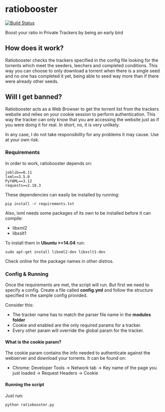 # ratiobooster
[![Build Status](https://travis-ci.org/jbonet/ratiobooster.svg?branch=master)](https://travis-ci.org/jbonet/ratiobooster)

Boost your ratio in Private Trackers by being an early bird

## How does it work?
Ratiobooster checks the trackers specified in the config file looking for the torrents which meet the seeders, leechers and completed conditions. This way you can choose to only download a torrent when there is a single seed and no one has completed it yet, being able to seed way more than if there were already other seeds.

## Will I get banned? 
Ratiobooster acts as a Web Browser to get the torrent list from the trackers website and relies on your cookie session to perform authentication. This way the tracker can only know that you are accessing the website just as if you were doing it for real. In short, no, it is very unlikely.

In any case, I do not take responsibility for any problems it may cause. Use at your own risk.

### Requirements

In order to work, ratiobooster depends on:

```
joblib==0.11
lxml==3.5.0
PyYAML==3.12
requests==2.18.3
```

These dependencies can easily be installed by running:

```
pip install -r requirements.txt
```

Also, lxml needs some packages of its own to be installed before it can compile:

- libxml2
- libxslt1

To install them in **Ubuntu >=14.04** run:

```
sudo apt-get install libxml2-dev libxslt1-dev
```

Check online for the package names in other distros.

### Config & Running

Once the requirements are met, the script will run. But first we need to specify a config. Create a file called **config.yml** and follow the structure specified in the sample config provided.

Consider this:
- The tracker name has to match the parser file name in the **modules folder**
- Cookie and enabled are the only required params for a tracker.
- Every other param will override the global param for the tracker.

#### What is the cookie param?

The cookie param contains the info needed to authenticate against the webserver and download your torrents. It can be found on:

- Chrome: Developer Tools -> Network tab -> Key name of the page you just loaded -> Request Headers -> Cookie

#### Running the script
Just run:
```
python ratiobooster.py
```